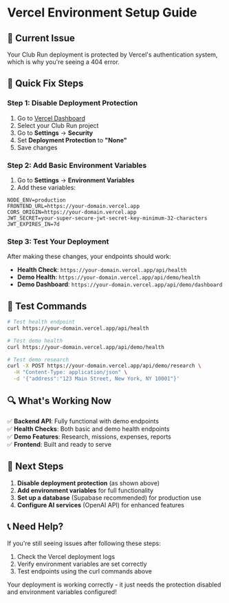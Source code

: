 # Vercel Environment Setup Guide

## 🚨 Current Issue
Your Club Run deployment is protected by Vercel's authentication system, which is why you're seeing a 404 error.

## 🔧 Quick Fix Steps

### Step 1: Disable Deployment Protection
1. Go to [Vercel Dashboard](https://vercel.com/dashboard)
2. Select your Club Run project
3. Go to **Settings** → **Security**
4. Set **Deployment Protection** to **"None"**
5. Save changes

### Step 2: Add Basic Environment Variables
1. Go to **Settings** → **Environment Variables**
2. Add these variables:

```env
NODE_ENV=production
FRONTEND_URL=https://your-domain.vercel.app
CORS_ORIGIN=https://your-domain.vercel.app
JWT_SECRET=your-super-secure-jwt-secret-key-minimum-32-characters
JWT_EXPIRES_IN=7d
```

### Step 3: Test Your Deployment
After making these changes, your endpoints should work:

- **Health Check**: `https://your-domain.vercel.app/api/health`
- **Demo Health**: `https://your-domain.vercel.app/api/demo/health`
- **Demo Dashboard**: `https://your-domain.vercel.app/api/demo/dashboard`

## 🧪 Test Commands

```bash
# Test health endpoint
curl https://your-domain.vercel.app/api/health

# Test demo health
curl https://your-domain.vercel.app/api/demo/health

# Test demo research
curl -X POST https://your-domain.vercel.app/api/demo/research \
  -H "Content-Type: application/json" \
  -d '{"address":"123 Main Street, New York, NY 10001"}'
```

## 🔍 What's Working Now

✅ **Backend API**: Fully functional with demo endpoints  
✅ **Health Checks**: Both basic and demo health endpoints  
✅ **Demo Features**: Research, missions, expenses, reports  
✅ **Frontend**: Built and ready to serve  

## 🚀 Next Steps

1. **Disable deployment protection** (as shown above)
2. **Add environment variables** for full functionality
3. **Set up a database** (Supabase recommended) for production use
4. **Configure AI services** (OpenAI API) for enhanced features

## 📞 Need Help?

If you're still seeing issues after following these steps:
1. Check the Vercel deployment logs
2. Verify environment variables are set correctly
3. Test endpoints using the curl commands above

Your deployment is working correctly - it just needs the protection disabled and environment variables configured! 